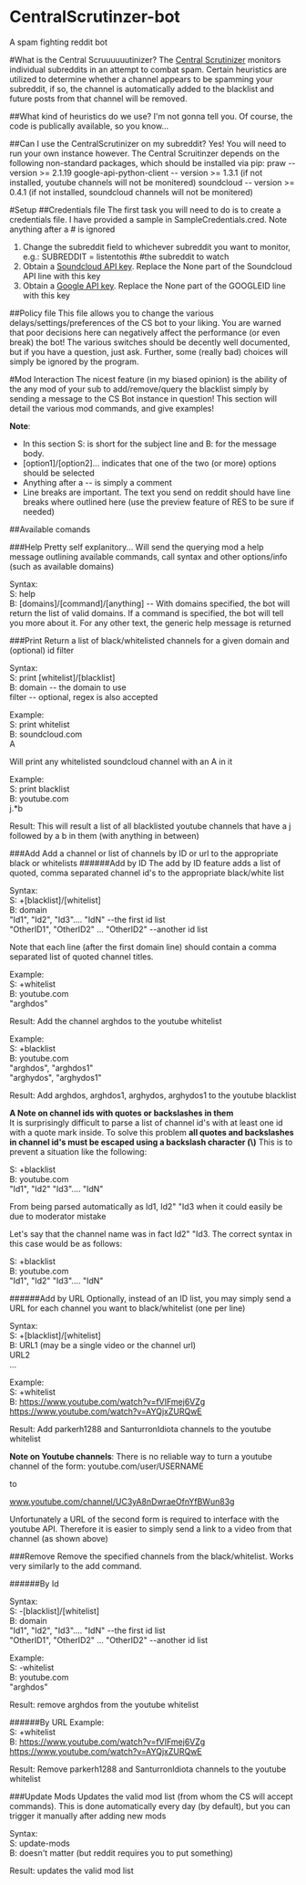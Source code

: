 CentralScrutinzer-bot
=====================

A spam fighting reddit bot


#What is the Central Scruuuuuutinizer?
The [Central Scrutinizer](https://www.youtube.com/watch?v=ljnT49jU9vM) monitors individual subreddits in an attempt to combat spam.
Certain heuristics are utilized to determine whether a channel appears to be spamming your subreddit, if so, the channel is automatically added to the blacklist and future posts from that channel will be removed.


##What kind of heuristics do we use?
I'm not gonna tell you.  Of course, the code is publically available, so you know...

##Can I use the CentralScrutinizer on my subreddit?
Yes!  You will need to run your own instance however.  The Central Scruitinzer depends on the following non-standard packages, which should be installed via pip:
praw -- version >= 2.1.19
google-api-python-client -- version >= 1.3.1 (if not installed, youtube channels will not be monitered)
soundcloud -- version >= 0.4.1 (if not installed, soundcloud channels will not be monitered)

#Setup
##Credentials file
The first task you will need to do is to create a credentials file.  I have provided a sample in SampleCredentials.cred.  Note anything after a # is ignored

1.  Change the subreddit field to whichever subreddit you want to monitor, e.g.:
	SUBREDDIT = listentothis #the subreddit to watch  
2.  Obtain a [Soundcloud API key](https://developers.soundcloud.com/).  Replace the None part of the Soundcloud API line with this key  
3.  Obtain a [Google API key](https://developers.google.com/youtube/v3/getting-started).  Replace the None part of the GOOGLEID line with this key  

##Policy file
This file allows you to change the various delays/settings/preferences of the CS bot to your liking.  You are warned that poor decisions here can negatively affect the performance (or even break) the bot!
The various switches should be decently well documented, but if you have a question, just ask.  Further, some (really bad) choices will simply be ignored by the program.

#Mod Interaction
The nicest feature (in my biased opinion) is the ability of the any mod of your sub to add/remove/query the blacklist simply by sending a message to the CS Bot instance in question!
This section will detail the various mod commands, and give examples!

**Note**: 
* In this section S: is short for the subject line and B: for the message body.  
* [option1]/[option2]... indicates that one of the two (or more) options should be selected
* Anything after a -- is simply a comment
* Line breaks are important.  The text you send on reddit should have line breaks where outlined here (use the preview feature of RES to be sure if needed)

##Available comands

###Help
Pretty self explanitory...  Will send the querying mod a help message outlining available commands, call syntax and other options/info (such as available domains)

Syntax:  
S: help  
B: [domains]/[command]/[anything] -- With domains specified, the bot will return the list of valid domains.  If a command is specified, the bot will tell you more about it.  For any other text, the generic help message is returned

###Print
Return a list of black/whitelisted channels for a given domain and (optional) id filter

Syntax:  
S: print [whitelist]/[blacklist]  
B: domain -- the domain to use   
filter -- optional, regex is also accepted

Example:  
S: print whitelist  
B: soundcloud.com  
A

Will print any whitelisted soundcloud channel with an A in it

Example:  
S: print blacklist  
B: youtube.com  
j.*b

Result:
This will result a list of all blacklisted youtube channels that have a j followed by a b in them (with anything in between)

###Add
Add a channel or list of channels by ID or url to the appropriate black or whitelists
######Add by ID
The add by ID feature adds a list of quoted, comma separated channel id's to the appropriate black/white list

Syntax:  
S: +[blacklist]/[whitelist]  
B: domain  
"Id1", "Id2", "Id3".... "IdN" --the first id list  
"OtherID1", "OtherID2" ... "OtherID2" --another id list

Note that each line (after the first domain line) should contain a comma separated list of quoted channel titles.  

Example:  
S: +whitelist  
B: youtube.com  
"arghdos"

Result: Add the channel arghdos to the youtube whitelist


Example:  
S: +blacklist  
B: youtube.com  
"arghdos", "arghdos1"  
"arghydos", "arghydos1"

Result: Add arghdos, arghdos1, arghydos, arghydos1 to the youtube blacklist

**A Note on channel ids with quotes or backslashes in them**  
It is surprisingly difficult to parse a list of channel id's with at least one id with a quote mark inside.
To solve this problem **all quotes and backslashes in channel id's must be escaped using a backslash character (\\)**
This is to prevent a situation like the following:

S: +blacklist  
B: youtube.com  
"Id1", "Id2" "Id3".... "IdN"

From being parsed automatically as Id1, Id2" "Id3 when it could easily be due to moderator mistake

Let's say that the channel name was in fact Id2" "Id3.  The correct syntax in this case would be as follows:

S: +blacklist  
B: youtube.com  
"Id1", "Id2\" \"Id3".... "IdN"

######Add by URL
Optionally, instead of an ID list, you may simply send a URL for each channel you want to black/whitelist (one per line)

Syntax:  
S: +[blacklist]/[whitelist]  
B: URL1 (may be a single video or the channel url)    
URL2  
...

Example:  
S: +whitelist  
B: https://www.youtube.com/watch?v=fVIFmej6VZg  
https://www.youtube.com/watch?v=AYQjxZURQwE

Result:  Add parkerh1288 and SanturronIdiota channels to the youtube whitelist

**Note on Youtube channels**:
There is no reliable way to turn a youtube channel of the form:
youtube.com/user/USERNAME

to

www.youtube.com/channel/UC3yA8nDwraeOfnYfBWun83g

Unfortunately a URL of the second form is required to interface with the youtube API.  Therefore it is easier to simply send a link to a video from that channel (as shown above)

###Remove
Remove the specified channels from the black/whitelist.  Works very similarly to the add command.

######By Id

Syntax:  
S: -[blacklist]/[whitelist]  
B: domain  
"Id1", "Id2", "Id3".... "IdN" --the first id list  
"OtherID1", "OtherID2" ... "OtherID2" --another id list

Example:  
S: -whitelist  
B: youtube.com  
"arghdos"

Result: remove arghdos from the youtube whitelist

######By URL
Example:  
S: +whitelist  
B: https://www.youtube.com/watch?v=fVIFmej6VZg  
https://www.youtube.com/watch?v=AYQjxZURQwE

Result:  Remove parkerh1288 and SanturronIdiota channels to the youtube whitelist


###Update Mods
Updates the valid mod list (from whom the CS will accept commands).  This is done automatically every day (by default), but you can trigger it manually after adding new mods

Syntax:  
S: update-mods  
B: doesn't matter (but reddit requires you to put something)

Result: updates the valid mod list
